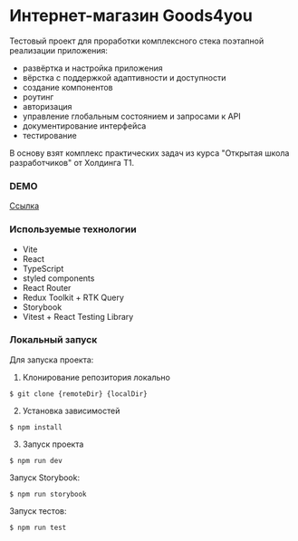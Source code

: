 # Интернет-магазин Goods4you

Тестовый проект для проработки комплексного стека поэтапной реализации приложения:
- развёртка и настройка приложения
- вёрстка с поддержкой адаптивности и доступности
- создание компонентов
- роутинг
- авторизация
- управление глобальным состоянием и запросами к API
- документирование интерфейса
- тестирование

В основу взят комплекс практических задач из курса "Открытая школа разработчиков" от Холдинга Т1.

### DEMO

[Ссылка](https://adeoz.github.io/Goods4you/)

### Используемые технологии

- Vite
- React
- TypeScript
- styled components
- React Router
- Redux Toolkit + RTK Query
- Storybook
- Vitest + React Testing Library

### Локальный запуск

Для запуска проекта:

1. Клонирование репозитория локально
```
$ git clone {remoteDir} {localDir}
```
2. Установка зависимостей
```
$ npm install
```
3. Запуск проекта
```
$ npm run dev
```

Запуск Storybook:

```
$ npm run storybook
```

Запуск тестов:

```
$ npm run test
```